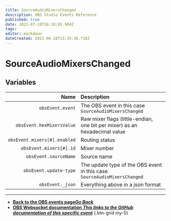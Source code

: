 ```yaml
---
title: SourceAudioMixersChanged
description: OBS Studio Events Reference
published: true
date: 2022-07-18T16:10:05.904Z
tags: 
editor: markdown
dateCreated: 2022-06-28T15:35:36.718Z
---
```


# SourceAudioMixersChanged

## Variables

Name | Description
----:|:------------
`obsEvent.event` | The OBS event in this case `SourceAudioMixersChanged`
`obsEvent.hexMixersValue` | Raw mixer flags (little-endian, one bit per mixer) as an hexadecimal value
`obsEvent.mixers[#].enabled` | Routing status
`obsEvent.mixers[#].id`	| Mixer number
`obsEvent.sourceName` | Source name
`obsEvent.update-type` | The update type of the OBS event in this case `SourceAudioMixersChanged`
`obsEvent._json` | Everything above in a json format

---

- [<i class="mdi mdi-chevron-left"></i>**Back to the OBS events page*Go Back***](/en/Broadcasters/OBS/Archive/Events)
- [<i class="mdi mdi-github"></i> **OBS Websocket documentation *This links to the GitHub documentation of this specific event***](https://github.com/obsproject/obs-websocket/blob/4.x-current/docs/generated/protocol.md#sourceaudiomixerschanged)
{.btn-grid my-5}
